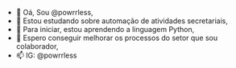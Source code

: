 - 👋 Oá, Sou @powrrless,
- 👀 Estou estudando sobre automação de atividades secretariais,
- 🌱 Para iniciar, estou aprendendo a linguagem Python,
- 💞️ Espero conseguir melhorar os processos do setor que sou colaborador,
- 📫 IG: @powrrless

<!---
powrrless/powrrless is a ✨ special ✨ repository because its `README.md` (this file) appears on your GitHub profile.
You can click the Preview link to take a look at your changes.
--->
